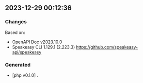 

## 2023-12-29 00:12:36
### Changes
Based on:
- OpenAPI Doc v2023.10.0 
- Speakeasy CLI 1.129.1 (2.223.3) https://github.com/speakeasy-api/speakeasy
### Generated
- [php v0.1.0] .
